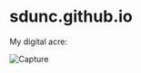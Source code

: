 # sdunc.github.io
My digital acre:

![Capture](https://user-images.githubusercontent.com/19787449/120929418-f3b4ec00-c6b6-11eb-9f43-373fe7c3bca6.PNG)
